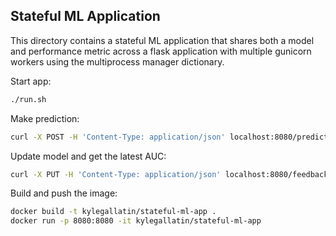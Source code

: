 ## Stateful ML Application
This directory contains a stateful ML application that shares both a model and performance metric across a flask application with multiple gunicorn workers using the multiprocess manager dictionary. 

Start app:
```bash
./run.sh
```

Make prediction:
```bash
curl -X POST -H 'Content-Type: application/json' localhost:8080/predict -d '{"x": {"empty_server_form_handler": 1.0, "popup_window": 0.0, "https": 1.0, "request_from_other_domain": 0.0, "anchor_from_other_domain": 1.0, "is_popular": 0.0,"long_url": 0.0, "age_of_domain": 1, "ip_in_url": 0}}'
```

Update model and get the latest AUC:
```bash
curl -X PUT -H 'Content-Type: application/json' localhost:8080/feedback -d '{"x": {"empty_server_form_handler": 1.0, "popup_window": 0.0, "https": 1.0, "request_from_other_domain": 0.0, "anchor_from_other_domain": 1.0, "is_popular": 0.0, "long_url": 0.0, "age_of_domain": 1, "ip_in_url": 0}, "y": 0}'
```

Build and push the image:
```bash
docker build -t kylegallatin/stateful-ml-app .
docker run -p 8080:8080 -it kylegallatin/stateful-ml-app 
``` 